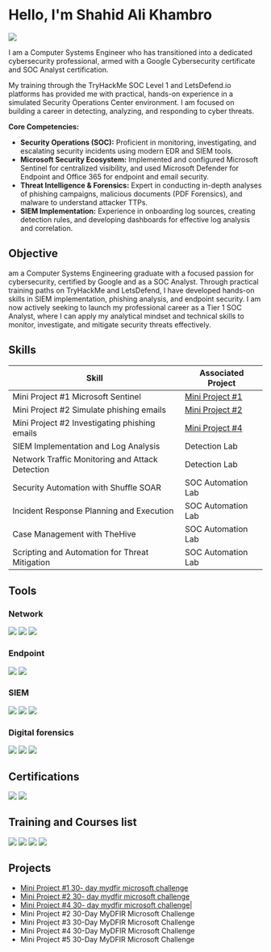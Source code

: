 # Hello, I'm Shahid Ali Khambro
<a href="https://www.linkedin.com/in/shahidalikhambro/"><img src="https://img.shields.io/badge/-LinkedIn-0072b1?&style=for-the-badge&logo=linkedin&logoColor=white" /></a>


I am a Computer Systems Engineer who has transitioned into a dedicated cybersecurity professional, armed with a Google Cybersecurity certificate and SOC Analyst certification.

My training through the TryHackMe SOC Level 1 and LetsDefend.io platforms has provided me with practical, hands-on experience in a simulated Security Operations Center environment. I am focused on building a career in detecting, analyzing, and responding to cyber threats.

**Core Competencies:**

*   **Security Operations (SOC):** Proficient in monitoring, investigating, and escalating security incidents using modern EDR and SIEM tools.
*   **Microsoft Security Ecosystem:** Implemented and configured Microsoft Sentinel for centralized visibility, and used Microsoft Defender for Endpoint and Office 365 for endpoint and email security.
*   **Threat Intelligence & Forensics:** Expert in conducting in-depth analyses of phishing campaigns, malicious documents (PDF Forensics), and malware to understand attacker TTPs.
*   **SIEM Implementation:** Experience in onboarding log sources, creating detection rules, and developing dashboards for effective log analysis and correlation.

## Objective

 am a Computer Systems Engineering graduate with a focused passion for cybersecurity, certified by Google and as a SOC Analyst. Through practical training paths on TryHackMe and LetsDefend, I have developed hands-on skills in SIEM implementation, phishing analysis, and endpoint security. I am now actively seeking to launch my professional career as a Tier 1 SOC Analyst, where I can apply my analytical mindset and technical skills to monitor, investigate, and mitigate security threats effectively.

## Skills


| Skill                                         | Associated Project         |
|-----------------------------------------------|----------------------------|
| Mini Project #1 Microsoft Sentinel | <a href="https://github.com/shahid-khambro/Mini-Project-1-30-Day-MyDFIR-Microsoft-Challenge/tree/main">Mini Project #1</a>|
| Mini Project #2 Simulate phishing emails | <a href="https://github.com/shahid-khambro/Mini-Project-2-30-Day-MyDFIR-Microsoft-Challenge/tree/main">Mini Project #2</a>|
| Mini Project #2 Investigating phishing emails | <a href="https://github.com/shahid-khambro/Mini-Project-4-30-Day-MyDFIR-Microsoft-Challenge/tree/main">Mini Project #4</a>|
| SIEM Implementation and Log Analysis          | <a hrref="https://google.com">Detection Lab</a>|
| Network Traffic Monitoring and Attack Detection | <a hrref="https://google.com">Detection Lab</a>|
| Security Automation with Shuffle SOAR         | SOC Automation Lab|
| Incident Response Planning and Execution      | SOC Automation Lab|
| Case Management with TheHive                  | SOC Automation Lab|
| Scripting and Automation for Threat Mitigation | SOC Automation Lab|

## Tools

### Network
<div>
    <img src="https://img.shields.io/badge/-Wireshark-1679A7?&style=for-the-badge&logo=Wireshark&logoColor=white" />
    <img src="https://img.shields.io/badge/-Suricata-EF3B2D?&style=for-the-badge&logo=Suricata&logoColor=white" />
    <img src="https://img.shields.io/badge/-Zeek-777BB4?&style=for-the-badge&logo=Zeek&logoColor=white" />
</div>

### Endpoint
<div>
    <img src="https://img.shields.io/badge/-Microsoft_Defender_for_Endpoint-00A4EF?&style=for-the-badge&logo=Microsoft&logoColor=white" />
    <img src="https://img.shields.io/badge/-Velociraptor-4B275F?&style=for-the-badge&logo=Velociraptor&logoColor=white" />
</div>

### SIEM
<div>
    <img src="https://img.shields.io/badge/-Microsoft_Sentinel-0078D4?&style=for-the-badge&logo=Microsoft&logoColor=white" />
    <img src="https://img.shields.io/badge/-Splunk-000000?&style=for-the-badge&logo=Splunk&logoColor=white" />
    <img src="https://img.shields.io/badge/-Elastic-005571?&style=for-the-badge&logo=Elastic&logoColor=white" />
</div>

### Digital forensics
<div>
    <img src="https://img.shields.io/badge/-Digital%20Forensics-2E8B57?&style=for-the-badge&logo=databricks&logoColor=white" />
<img src="https://img.shields.io/badge/-PDF%20Forensics%20Expert-B22222?&style=for-the-badge&logo=adobeacrobatreader&logoColor=white" />
<img src="https://img.shields.io/badge/-Phishing%20Email%20Analysis%20Expert-FF8C00?&style=for-the-badge&logo=maildotru&logoColor=white" />
</div>


## Certifications
<div>
<img src="https://img.shields.io/badge/-Google%20Cybersecurity-4285F4?&style=for-the-badge&logo=Google&logoColor=white" />
<img src="https://img.shields.io/badge/-EC--Council%20CSA-AA0000?&style=for-the-badge&logo=ElasticStack&logoColor=white" />
</div>

## Training and Courses list

<div>
<img src="https://img.shields.io/badge/-SOC%20Level%201%20(TryHackMe)-212C42?&style=for-the-badge&logo=TryHackMe&logoColor=white" />
<img src="https://img.shields.io/badge/-SOC%20Analyst%20Path%20(LetsDefend)-1E90FF?&style=for-the-badge&logo=Shield&logoColor=white" />
<img src="https://img.shields.io/badge/-SOC%20101%20(TCM%20Security)-000000?&style=for-the-badge&logo=HackTheBox&logoColor=white" />
<img src="https://img.shields.io/badge/-Blue%20Team%20Level%201-0057B7?&style=for-the-badge&logo=ShieldSecurity&logoColor=white" />
</div>

## Projects
-  <a href="https://github.com/shahid-khambro/Mini-Project-1-30-Day-MyDFIR-Microsoft-Challenge/tree/main">Mini Project #1 30- day mydfir microsoft challenge</a>
-  <a href="https://github.com/shahid-khambro/Mini-Project-2-30-Day-MyDFIR-Microsoft-Challenge/tree/main">Mini Project #2 30- day mydfir microsoft challenge</a>
-  <a href="https://github.com/shahid-khambro/Mini-Project-4-30-Day-MyDFIR-Microsoft-Challenge/tree/main">Mini Project #4 30- day mydfir microsoft challenge</a>|
- Mini Project #2 30-Day MyDFIR Microsoft Challenge
- Mini Project #3 30-Day MyDFIR Microsoft Challenge
- Mini Project #4 30-Day MyDFIR Microsoft Challenge
- Mini Project #5 30-Day MyDFIR Microsoft Challenge
